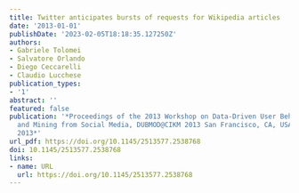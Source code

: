 ```yaml
---
title: Twitter anticipates bursts of requests for Wikipedia articles
date: '2013-01-01'
publishDate: '2023-02-05T18:18:35.127250Z'
authors:
- Gabriele Tolomei
- Salvatore Orlando
- Diego Ceccarelli
- Claudio Lucchese
publication_types:
- '1'
abstract: ''
featured: false
publication: '*Proceedings of the 2013 Workshop on Data-Driven User Behavioral Modelling
  and Mining from Social Media, DUBMOD@CIKM 2013 San Francisco, CA, USA, October 28,
  2013*'
url_pdf: https://doi.org/10.1145/2513577.2538768
doi: 10.1145/2513577.2538768
links:
- name: URL
  url: https://doi.org/10.1145/2513577.2538768
---
```


